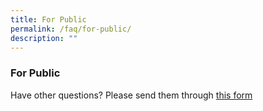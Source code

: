 ```yaml
---
title: For Public
permalink: /faq/for-public/
description: ""
---
```

### **For Public**




Have other questions? Please send them through [this form](https://go.gov.sg/carbon-credits-contacts)